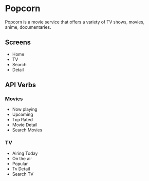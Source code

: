 # Popcorn

Popcorn is a movie service that offers a variety of TV shows, movies, anime, documentaries.

## Screens

- Home
- TV
- Search
- Detail

## API Verbs

### Movies

- Now playing
- Upcoming
- Top Rated
- Movie Detail
- Search Movies

### TV

- Airing Today
- On the air
- Popular
- Tv Detail
- Search TV
